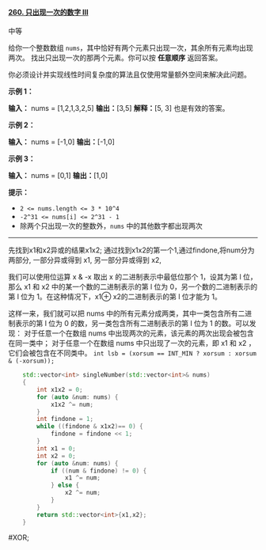 #### [260. 只出现一次的数字 III](https://leetcode.cn/problems/single-number-iii/)

中等

给你一个整数数组 `nums`，其中恰好有两个元素只出现一次，其余所有元素均出现两次。 找出只出现一次的那两个元素。你可以按 **任意顺序** 返回答案。

你必须设计并实现线性时间复杂度的算法且仅使用常量额外空间来解决此问题。

**示例 1：**

**输入：** nums = [1,2,1,3,2,5]
**输出：**[3,5]
**解释：**[5, 3] 也是有效的答案。

**示例 2：**

**输入：** nums = [-1,0]
**输出：**[-1,0]

**示例 3：**

**输入：** nums = [0,1]
**输出：**[1,0]

**提示：**

- `2 <= nums.length <= 3 * 10^4`
- `-2^31 <= nums[i] <= 2^31 - 1`
- 除两个只出现一次的整数外，`nums` 中的其他数字都出现两次
---- ----
先找到x1和x2异或的结果x1x2;
通过找到x1x2的第一个1,通过findone,将num分为两部分,
一部分异或得到 x1, 另一部分异或得到 x2,

我们可以使用位运算 x & -x 取出 x 的二进制表示中最低位那个 1，设其为第 l 位，那么 x1 和 x2 中的某一个数的二进制表示的第 l 位为 0，另一个数的二进制表示的第 l 位为 1。在这种情况下，x1⊕ x2的二进制表示的第 l 位才能为 1。

这样一来，我们就可以把 nums 中的所有元素分成两类，其中一类包含所有二进制表示的第 l 位为 0 的数，另一类包含所有二进制表示的第 l 位为 1 的数。可以发现：
对于任意一个在数组 nums 中出现两次的元素，该元素的两次出现会被包含在同一类中；
对于任意一个在数组 nums 中只出现了一次的元素，即 x1 和 x2 ，它们会被包含在不同类中。
`int lsb = (xorsum == INT_MIN ? xorsum : xorsum & (-xorsum));`

```cpp
    std::vector<int> singleNumber(std::vector<int>& nums)
    {
        int x1x2 = 0;
        for (auto &num: nums) {
            x1x2 ^= num;
        }
        int findone = 1;
        while ((findone & x1x2)== 0) {
            findone = findone << 1;
        }
        int x1 = 0;
        int x2 = 0;
        for (auto &num: nums) {
            if ((num & findone) != 0) {
                x1 ^= num;
            } else {
                x2 ^= num;
            }
        }
        return std::vector<int>{x1,x2};
    }

```
#XOR;
